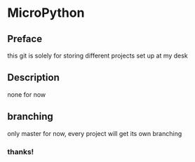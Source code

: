 # MicroPython
## Preface
this git is solely for storing different projects set up at my desk
## Description
none for now
## branching
only master for now, every project will get its own branching

### thanks!
